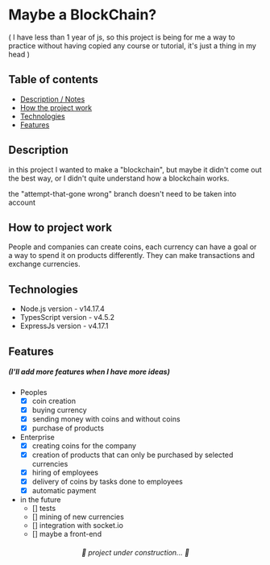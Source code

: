 # Maybe a BlockChain?

<p>( I have less than 1 year of js, so this project is being for me a way to practice without having copied any course or tutorial, it's just a thing in my head )</p>

## Table of contents
* [Description / Notes](#Description)
* [How the project work](#How-to-project-work)
* [Technologies](#Technologies)
* [Features](#Features)

## Description
 <p>in this project I wanted to make a "blockchain", but maybe it didn't come out the best way, or I didn't quite understand how a blockchain works.</p>
 <p>the "attempt-that-gone wrong" branch doesn't need to be taken into account</p>
 
## How to project work
  <p>People and companies can create coins, each currency can have a goal or a way to spend it on products differently. They can make transactions and exchange currencies.</p>

## Technologies
  - Node.js version - v14.17.4
  - TypesScript version - v4.5.2
  - ExpressJs version - v4.17.1

## Features
 ##### (I'll add more features when I have more ideas)
  - Peoples
    - [x] coin creation
    - [x] buying currency
    - [x] sending money with coins and without coins
    - [x] purchase of products
  - Enterprise
    - [x] creating coins for the company
    - [x] creation of products that can only be purchased by selected currencies
    - [x] hiring of employees
    - [x] delivery of coins by tasks done to employees
    - [x] automatic payment
  - in the future
    - [] tests
    - [] mining of new currencies 
    - [] integration with socket.io
    - [] maybe a front-end
    
 
<h6 align="center" >🚧 project under construction... 🚧</h6>
